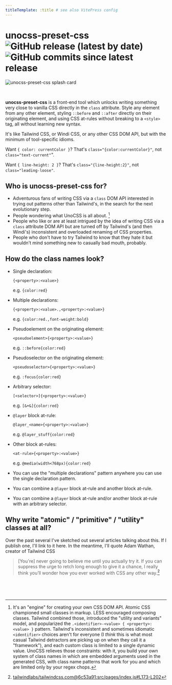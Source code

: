 ```yaml
---
titleTemplate: :title # see also VitePress config
---
```


# unocss-preset-css ![GitHub release (latest by date)](https://img.shields.io/github/v/release/olets/unocss-preset-css) ![GitHub commits since latest release](https://img.shields.io/github/commits-since/olets/unocss-preset-css/latest)

<div class="{border:1px_solid_currentColor}">

![unocss-preset-css splash card](/unocss-preset-css-card.jpg)

</div>

&nbsp;

**unocss-preset-css** is a front-end tool which unlocks writing something very close to vanilla CSS directly in the `class` attribute. Style any element from any other element, styling `::before` and `::after` directly on their originating element, and using CSS at-rules without breaking to a `<style>` tag, all without learning new syntax.

It's like Tailwind CSS, or Windi CSS, or any other CSS DOM API, but with the minimum of tool-specific idioms.

Want `{ color: currentColor }`? That's `class="{color:currentColor}"`, not `class="text-current"`".

Want `{ line-height: 2 }`? That's `class="{line-height:2}"`, not `class="leading-loose"`.

## Who is unocss-preset-css for?

- Adventurous fans of writing CSS via a `class` DOM API interested in trying out patterns other than Tailwind's, in the search for the next evolutionary step.
- People wondering what UnoCSS is all about. [^1]
- People who like or are at least intrigued by the idea of writing CSS via a `class` attribute DOM API but are turned off by Tailwind's (and then Windi's) inconsistent and overloaded renaming of CSS properties.
- People who don't have to try Tailwind to know that they hate it but wouldn't mind something new to casually bad mouth, probably.

## How do the class names look?

- Single declaration:

    ```
    {<property>:<value>}
    ```
    
    e.g. `{color:red}`

- Multiple declarations:

    ```
    {<property>:<value>.,<property>:<value>}
    ```
    
    e.g. `{color:red.,font-weight:bold}`

- Pseudoelement on the originating element:

    ```
    <pseudoelement>{<property>:<value>}
    ```
    
    e.g. `::before{color:red}`

- Pseudoselector on the originating element:

    ```
    <pseudoselector>{<property>:<value>}
    ```
    
    e.g. `:focus{color:red}`

- Arbitrary selector:

    ```
    [<selector>]{<property>:<value>}
    ```
    
    e.g. `[&+&]{color:red}`

- `@layer` block at-rule:

    ```
    @layer_<name>{<property>:<value>}
    ```
    
    e.g. `@layer_stuff{color:red}`

- Other block at-rules:

    ```
    <at-rule>{<property>:<value>}
    ```
    
    e.g. `@media(width<768px){color:red}`

- You can use the "multiple declarations" pattern anywhere you can use the single declaration pattern.
- You can combine a `@layer` block at-rule and another block at-rule.
- You can combine a `@layer` block at-rule and/or another block at-rule with an arbitrary selector.

## Why write "atomic" / "primitive" / "utility" classes at all?

Over the past several I've sketched out several articles talking about this. If I publish one, I'll link to it here. In the meantime, I'll quote Adam Wathan, creator of Tailwind CSS

> [You're] never going to believe me until you actually try it. If you can suppress the urge to retch long enough to give it a chance, I really think you’ll wonder how you ever worked with CSS any other way.[^2]

&nbsp;

&nbsp;

[^1]: It's an "engine" for creating your own CSS DOM API. Atomic CSS championed small classes in markup. LESS encouraged composing classes. Tailwind combined those, introduced the "utility and variants" model, and popularized the `.<identifier>-<value> { <property>: <value> }` pattern. Tailwind's inconsistent and sometimes idiomatic `<identifier>` choices aren't for everyone (I _think_ this is what most casual Tailwind detractors are picking up on when they call it a "framework"), and each custom class is limited to a single dynamic value. UnoCSS relieves those constraints: with it, you build your own system of class names in which are embedded arguments used in the generated CSS, with class name patterns that work for you and which are limited only by your regex chops.

[^2]: [tailwindlabs/tailwindcss.com@6c53a91:src/pages/index.js#L173-L202](https://github.com/tailwindlabs/tailwindcss.com/blob/6c53a913be2d1f387d627c9d075e1cfe4f263d83/src/pages/index.js#L173-L202)
